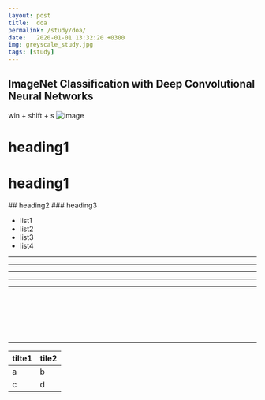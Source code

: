 ```yaml
---
layout: post
title:  doa
permalink: /study/doa/
date:   2020-01-01 13:32:20 +0300
img: greyscale_study.jpg
tags: [study]
---
```



## ImageNet Classification with Deep Convolutional Neural Networks

win + shift + s
![image](https://user-images.githubusercontent.com/54208024/76163197-7636bf00-6187-11ea-80f4-b95f6c159e9b.png)


# heading1
<h1>heading1</h1>
## heading2
### heading3


- list1
- list2
- list3
- list4


---

---

---

---

---

<br><br><br><br><br>

<hr>

|tilte1|tile2|
|:---|:---|
|a|b|
|c|d|

